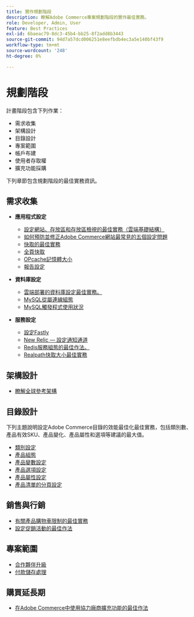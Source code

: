 ```yaml
---
title: 實作規劃階段
description: 瞭解Adobe Commerce專案規劃階段的實作最佳實務。
role: Developer, Admin, User
feature: Best Practices
exl-id: 6baeac79-8dc3-45b4-bb25-8f2add8b3443
source-git-commit: 94d7a57dcd006251e8eefbdb4ec3a5e140bf43f9
workflow-type: tm+mt
source-wordcount: '248'
ht-degree: 0%

---
```


# 規劃階段

計畫階段包含下列作業：

- 需求收集
- 架構設計
- 目錄設計
- 專案範圍
- 帳戶布建
- 使用者存取權
- 擴充功能採購

下列章節包含規劃階段的最佳實務資訊。

## 需求收集

- **應用程式設定**
   - [設定網站、存放區和存放區檢視的最佳實務（雲端基礎結構）](sites-stores-store-views.md)
   - [如何預防並修正Adobe Commerce網站最常見的五個設定問題](https://business.adobe.com/blog/how-to/usual-suspects-five-configuration-fixes-maximize-your-peak-sales)
   - [快取的最佳實務](https://docs.magento.com/user-guide/system/cache-management.html#best-practices-for-caching)
   - [全頁快取](https://developer.adobe.com/commerce/php/development/cache/page/public-content/)
   - [OPcache記憶體大小](opcache-memory-size.md)
   - [報告設定](reporting-configuration.md)

- **資料庫設定**
   - [雲端部署的資料庫設定最佳實務&#x200B;。](database-on-cloud.md)
   - [MySQL從屬連線組態&#x200B;](configure-mysql-slave-connection-on-cloud.md)
   - [MySQL觸發程式使用狀況](mysql-triggers-usage.md)

- **服務設定**
   - [設定Fastly](https://devdocs.magento.com/cloud/cdn/configure-fastly.html)
   - [New Relic — 設定通知通道](https://devdocs.magento.com/cloud/project/new-relic.html#configure-notification-channels)
   - [Redis服務組態的最佳作法&#x200B;。](redis-service-configuration.md)
   - [Realpath快取大小最佳實務](realpath-cache-size.md)

## **架構設計**

<!--Asset not yet integrated
- [GRA Architecture examples](https://wiki.corp.adobe.com/x/kD4ykw)
-->
- [瞭解全球參考架構](../../../implementation-playbook/architecture/global-reference.md)

## **目錄設計**

下列主題說明設定Adobe Commerce目錄的效能最佳化最佳實務，包括類別數、產品有效SKU、產品變化、產品屬性和選項等建議的最大值。

- [類別設定](category-limits.md)
- [產品組態&#x200B;](product-sku-limits.md)
- [產品變數設定](product-variations.md)
- [產品選項設定](product-options.md)
- [產品屬性設定&#x200B;](product-attributes-and-options.md)
- [產品清單的分頁設定](product-listing-pagination.md)

## **銷售與行銷**

- [有關產品購物車限制的最佳實務](product-cart.md)
- [設定促銷活動的最佳作法](product-cart-promotions.md)

## **專案範圍**

- [合作夥伴升級](partner-escalation.md)
- [付款儲存處理](payment-processing-storage.md)

## **購買延長期**

- [在Adobe Commerce中使用協力廠商擴充功能的最佳作法](extensions.md)
